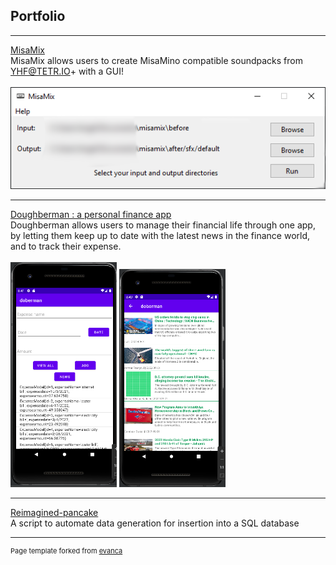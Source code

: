 ## Portfolio

---

[MisaMix](https://github.com/Nitrolego/misamix)
<br>
MisaMix allows users to create MisaMino compatible soundpacks from YHF@TETR.IO+ with a GUI!
<br>
<br>
<img src="images/misamix.png?raw=true"/>

---

[Doughberman : a personal finance app](https://github.com/Nitrolego/doughberman)
<br>
Doughberman allows users to manage their financial life through one app, by letting them keep up to date with the latest news in the finance world, and to track their expense. 
<br>
<br>
<img src="images/doughberman1.png?raw=true" width="170" height="auto"/>
<img src="images/doughberman2.png?raw=true" width="170" height="auto"/>

---

[Reimagined-pancake](https://github.com/Nitrolego/reimagined-pancake)
<br>
A script to automate data generation for insertion into a SQL database




---

<p style="font-size:11px">Page template forked from <a href="https://github.com/evanca/quick-portfolio">evanca</a></p>
<!-- Remove above link if you don't want to attibute -->
